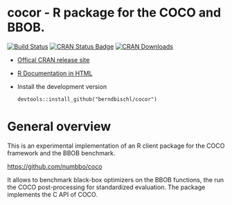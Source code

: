 # cocor - R package for the COCO and BBOB.

[![Build Status](https://travis-ci.org/berndbischl/cocor.svg?branch=master)](https://travis-ci.org/berndbischl/cocor)
[![CRAN Status Badge](http://www.r-pkg.org/badges/version/cocor)](https://CRAN.R-project.org/package=cocor)
[![CRAN Downloads](http://cranlogs.r-pkg.org/badges/cocor)](https://cran.rstudio.com/web/packages/cocor/index.html)
* [Offical CRAN release site](https://CRAN.R-project.org/package=cocor)
* [R Documentation in HTML](http://rpackages.ianhowson.com/cran/cocor/)
* Install the development version

    ```splus
    devtools::install_github("berndbischl/cocor")
    ```

# General overview

This is an experimental implementation of an R client package for the COCO framework and the BBOB benchmark.

https://github.com/numbbo/coco

It allows to benchmark black-box optimizers on the BBOB functions, the run the COCO post-processing for standardized evaluation. The package implements the C API of COCO.



